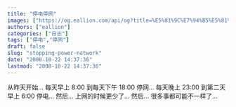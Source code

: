 ```yaml
---
title: "停电停网"
images: ["https://og.eallion.com/api/og?title=%E5%81%9C%E7%94%B5%E5%81%9C%E7%BD%91"]
authors: ["eallion"]
categories: ["日志"]
tags: ["停电","停网"]
draft: false
slug: "stopping-power-network"
date: "2008-10-22 14:37:36"
lastmod: "2008-10-22 14:37:36"
---
```


从昨天开始...
每天早上 8:00 到每天下午 18:00 停网...
每天晚上 23:00 到第二天早上 6:00 停电...
然后... 上网的时候更少了...
然后... 很多事都可能不一样了...
